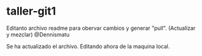 # taller-git1
Editanto archivo readme para obervar cambios y generar "pull". (Actualizar y mezclar) @Dennismatu

Se ha actualizado el archivo. Editando ahora de la maquina local.
